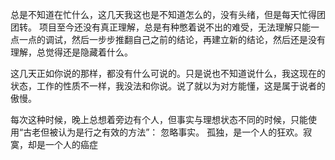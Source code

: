 总是不知道在忙什么，这几天我这也是不知道怎么的，没有头绪，但是每天忙得团团转。
项目至今还没有真正理解，总是有种憋着说不出的难受，无法理解只能一点一点的调试，然后一步步推翻自己之前的结论，再建立新的结论，然后还是没有理解，总觉得还是隐藏着什么。

这几天正如你说的那样，都没有什么可说的。只是说也不知道说什么，我这现在的状态，工作的性质不一样，我没法和你说。说了就以为对方能懂，这是属于说者的傲慢。

每次这种时候，晚上总想着旁边有个人，但事实与理想状态不同的时候，只能使用“古老但被认为是行之有效的方法”： 忽略事实。 孤独，是一个人的狂欢。寂寞，却是一个人的癌症
